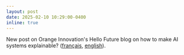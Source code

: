```yaml
---
layout: post
date: 2025-02-10 10:29:00-0400
inline: true
---
```


New post on Orange Innovation's Hello Future blog on how to make AI systems explainable? ([français](https://hellofuture.orange.com/fr/comment-rendre-lia-explicable/), [english](https://hellofuture.orange.com/en/how-to-make-ai-explainable/)).